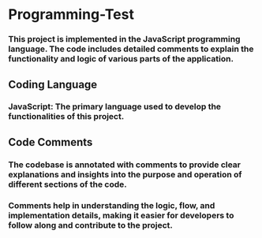# Programming-Test
### This project is implemented in the JavaScript programming language. The code includes detailed comments to explain the functionality and logic of various parts of the application.
## Coding Language
### JavaScript: The primary language used to develop the functionalities of this project.
## Code Comments
### The codebase is annotated with comments to provide clear explanations and insights into the purpose and operation of different sections of the code.
### Comments help in understanding the logic, flow, and implementation details, making it easier for developers to follow along and contribute to the project.
